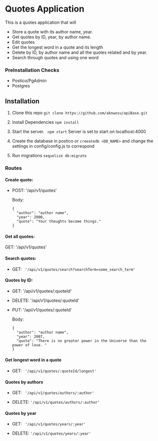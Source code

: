 # Quotes Application

This is a quotes application that will
- Store a quote with its author name, year.
- Get quotes by ID, year, by author name.
- Edit quotes
- Get the longest word in a quote and its length
- Delete by ID, by author name and all the quotes related and by year.
- Search through quotes and using one word 

### PreInstallation Checks
  * Postico/PgAdmin
  * Postgres

## Installation 
1. Clone this repo
``` git clone https://github.com/aknwosu/apiBase.git ```

2. Install Dependencies ``` npm install ```

3. Start the server. ``` npm start``` Server is set to start on localhost:4000

4. Create the database in postico or ```creeatedb <DB_NAME>``` and change the settings in config/config.js to correspond 

5. Run migrations ``` sequelize db:migrate ```

### Routes
#### Create quote:

* POST: '/api/v1/quotes'

  Body:
  ```
  {
    "author": "author name",
    "year": 2000,
    "quote": "Your thoughts become things."
  }
  ```

#### Get all quotes:
GET: '/api/v1/quotes'

#### Search quotes:

* GET: ``` '/api/v1/quotes/search?searchTerm=some_search_term'``` 


#### Quotes by ID:
* GET: '/api/v1/quotes/:quoteId'
* DELETE: '/api/v1/quotes/:quoteId'
* PUT: '/api/v1/quotes/:quoteId'

  Body:
  ```
  {
    "author": "author name",
    "year": 2007,
    "quote": "There is no greater power in the Universe than the power of love. "
  }
  ```

#### Get longest word in a quote

* GET: ``` '/api/v1/quotes/:quoteId/longest'``` 


#### Quotes by authors
*  GET: ``` '/api/v1/quotes/authors/:author'```

* DELETE: ```'/api/v1/quotes/authors/:author'```

#### Quotes by year
*  GET: ``` '/api/v1/quotes/years/:year'```

* DELETE: ```'/api/v1/quotes/years/:year'```
